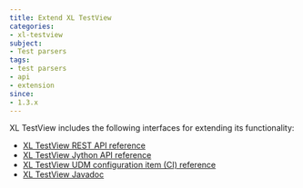 ```yaml
---
title: Extend XL TestView
categories:
- xl-testview
subject:
- Test parsers
tags:
- test parsers
- api
- extension
since:
- 1.3.x
---
```


XL TestView includes the following interfaces for extending its functionality:

* [XL TestView REST API reference](/xl-testview/latest/rest-api/index.html)
* [XL TestView Jython API reference](/xl-testview/latest/jython-api/index.html)
* [XL TestView UDM configuration item (CI) reference](/xl-testview/latest/xltestview.html)
* [XL TestView Javadoc](/xl-testview/latest/javadoc/index.html)
